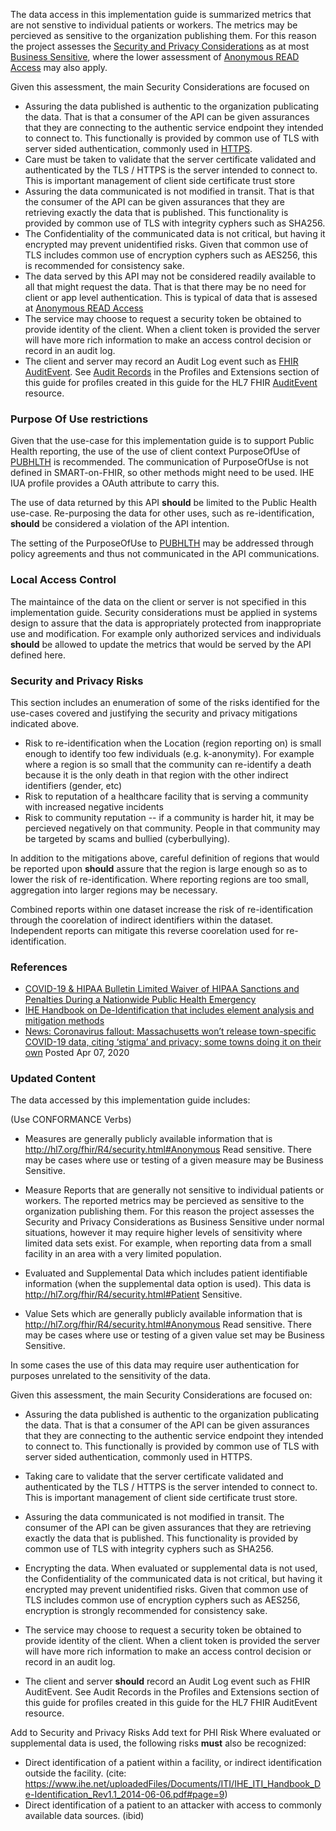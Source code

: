 The data access in this implementation guide is summarized metrics that are not senstive to individual patients or workers. The metrics may be percieved as sensitive to the
organization publishing them. For this reason the project assesses the
[Security and Privacy Considerations](http://hl7.org/fhir/R4/security.html#SecPrivConsiderations) as at most
[Business Sensitive](http://hl7.org/fhir/R4/security.html#Business), where the lower assessment of [Anonymous READ Access](http://hl7.org/fhir/R4/security.html#Anonymous)
may also apply.

Given this assessment, the main Security Considerations are focused on
- Assuring the data published is authentic to the organization publicating the data. That is that a consumer of the API can be given assurances that they are
  connecting to the authentic service endpoint they intended to connect to. This functionally is provided by common use of TLS with server sided authentication,
  commonly used in [HTTPS](http://hl7.org/fhir/R4/security.html#http).
- Care must be taken to validate that the server certificate validated and authenticated by the TLS / HTTPS is the server intended to connect to. This is
  important management of client side certificate trust store
- Assuring the data communicated is not modified in transit. That is that the consumer of the API can be given assurances that they are retrieving exactly the
  data that is published. This functionality is provided by common use of TLS with integrity cyphers such as SHA256.
- The Confidentiality of the communicated data is not critical, but having it encrypted may prevent unidentified risks. Given that common use of TLS includes
  common use of encryption cyphers such as AES256, this is recommended for consistency sake.
- The data served by this API may not be considered readily available to all that might request the data. That is that there may be no need for client or
  app level authentication. This is typical of data that is assesed at [Anonymous READ Access](http://hl7.org/fhir/R4/security.html#Anonymous)
- The service may choose to request a security token be obtained to provide identity of the client. When a client token is provided the server will have
  more rich information to make an access control decision or record in an audit log.
- The client and server may record an Audit Log event such as [FHIR AuditEvent](http://hl7.org/fhir/R4/security.html#audit).  See
  [Audit Records](profiles_and_extensions.html#audit-records) in the Profiles and Extensions section of this guide for profiles created in this guide for
  the HL7 FHIR [AuditEvent](http://www.hl7.org/fhir/AuditEvent.html) resource.

### Purpose Of Use restrictions
Given that the use-case for this implementation guide is to support Public Health reporting, the use of the use of client context PurposeOfUse of [PUBHLTH](http://hl7.org/fhir/R4/v3/ActReason/cs.html#v3-ActReason-PUBHLTH) is recommended. The communication of PurposeOfUse is not defined in SMART-on-FHIR, so other methods might need to be used. IHE IUA profile provides a OAuth attribute to carry this.

The use of data returned by this API **should** be limited to the Public Health use-case. Re-purposing the data for other uses, such as re-identification, **should** be considered a violation of the API intention.

The setting of the PurposeOfUse to [PUBHLTH](http://hl7.org/fhir/R4/v3/ActReason/cs.html#v3-ActReason-PUBHLTH) may be addressed through policy agreements and thus not communicated in the API communications.

### Local Access Control
The maintaince of the data on the client or server is not specified in this implementation guide. Security considerations must be applied in systems design to assure that the data is appropriately protected from inappropriate use and modification. For example only authorized services and individuals **should** be allowed to update the metrics that would be served by the API defined here.

### Security and Privacy Risks
This section includes an enumeration of some of the risks identified for the use-cases covered and justifying the security and privacy mitigations indicated above.

- Risk to re-identification when the Location (region reporting on) is small enough to identify too few individuals (e.g. k-anonymity). For example where a region is so small that the community can re-identify a death because it is the only death in that region with the other indirect identifiers (gender, etc)
- Risk to reputation of a healthcare facility that is serving a community with increased negative incidents
- Risk to community reputation -- if a community is harder hit, it may be percieved negatively on that community. People in that community may be targeted by scams and bullied (cyberbullying).

In addition to the mitigations above, careful definition of regions that would be reported upon **should** assure that the region is large enough so as to lower the risk of re-identification. Where reporting regions are too small, aggregation into larger regions may be necessary.

Combined reports within one dataset increase the risk of re-identification through the coorelation of indirect identifiers within the dataset. Independent reports can mitigate this reverse coorelation used for re-identification.

### References
* [COVID-19 & HIPAA Bulletin Limited Waiver of HIPAA Sanctions and Penalties During a Nationwide Public Health Emergency](https://www.hhs.gov/sites/default/files/hipaa-and-covid-19-limited-hipaa-waiver-bulletin-508.pdf)
* [IHE Handbook on De-Identification that includes element analysis and mitigation methods](https://wiki.ihe.net/index.php/Healthcare_De-Identification_Handbook)
* [News: Coronavirus fallout: Massachusetts won’t release town-specific COVID-19 data, citing ‘stigma’ and privacy; some towns doing it on their own](https://www.masslive.com/coronavirus/2020/04/coronavirus-fallout-massachusetts-wont-release-town-specific-covid-19-data-citing-stigma-and-privacy-some-towns-doing-it-on-their-own.html) Posted Apr 07, 2020

### Updated Content
The data accessed by this implementation guide includes:

(Use CONFORMANCE Verbs)

* Measures are generally publicly available information that is http://hl7.org/fhir/R4/security.html#Anonymous Read sensitive. There may be
cases where use or testing of a given measure may be Business Sensitive.

* Measure Reports that are generally not sensitive to individual patients or workers. The reported metrics may be percieved as sensitive to the organization publishing them. For this reason the project assesses the Security and Privacy Considerations as Business Sensitive under normal situations, however it may require higher levels of sensitivity where limited data sets exist. For example, when reporting data from a small facility in an area with a very limited population.

* Evaluated and Supplemental Data which includes patient identifiable information (when the supplemental data option is used).  This data is http://hl7.org/fhir/R4/security.html#Patient Sensitive.

* Value Sets which are generally publicly available information that is http://hl7.org/fhir/R4/security.html#Anonymous Read sensitive. There may be
cases where use or testing of a given value set may be Business Sensitive.

In some cases the use of this data may require user authentication for purposes unrelated to the sensitivity of the data.

Given this assessment, the main Security Considerations are focused on:
* Assuring the data published is authentic to the organization publicating the data. That is that a consumer of the API can be given assurances that they are connecting to the authentic service endpoint they intended to connect to. This functionally is provided by common use of TLS with server sided authentication, commonly used in HTTPS.

* Taking care to validate that the server certificate validated and authenticated by the TLS / HTTPS is the server intended to connect to. This is important management of client side certificate trust store.

* Assuring the data communicated is not modified in transit. The consumer of the API can be given assurances that they are retrieving exactly the data that is published. This functionality is provided by common use of TLS with integrity cyphers such as SHA256.

* Encrypting the data. When evaluated or supplemental data is not used, the Confidentiality of the communicated data is not critical, but having it encrypted may prevent unidentified risks. Given that common use of TLS includes common use of encryption cyphers such as AES256, encryption is strongly recommended for consistency sake.

* The service may choose to request a security token be obtained to provide identity of the client. When a client token is provided the server will have more rich information to make an access control decision or record in an audit log.

* The client and server **should** record an Audit Log event such as FHIR AuditEvent. See Audit Records in the Profiles and Extensions section of this guide for profiles created in this guide for the HL7 FHIR AuditEvent resource.

Add to Security and Privacy Risks
Add text for PHI Risk
Where evaluated or supplemental data is used, the following risks **must** also be recognized:
* Direct identification of a patient within a facility, or indirect identification outside the facility. (cite: https://www.ihe.net/uploadedFiles/Documents/ITI/IHE_ITI_Handbook_De-Identification_Rev1.1_2014-06-06.pdf#page=9)
* Direct identification of a patient to an attacker with access to commonly available data sources. (ibid)